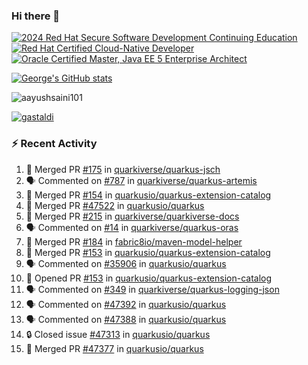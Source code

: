 ### Hi there 👋

<!--START_SECTION:badges-->
[![2024 Red Hat Secure Software Development Continuing Education](https://images.credly.com/size/110x110/images/36a76b78-c5bf-45cf-ac2c-48c3825260c7/blob)](http://www.credly.com/badges/c86e9a17-d2c3-4554-b890-7d0521710eb6 "2024 Red Hat Secure Software Development Continuing Education")
[![Red Hat Certified Cloud-Native Developer](https://images.credly.com/size/110x110/images/12ef4e4e-3d8d-4caf-9ab1-858c5bcb9619/image.png)](http://www.credly.com/badges/b6402e31-0894-48e6-b488-e2e551dcc809 "Red Hat Certified Cloud-Native Developer")
[![Oracle Certified Master, Java EE 5 Enterprise Architect](https://images.credly.com/size/110x110/images/1fa3549c-674c-4779-b3d6-d7d64eac2c23/Oracle-Certification-badge_OC-Master.png)](http://www.credly.com/badges/2565574e-b81d-410e-ab7d-24666ddcbe00 "Oracle Certified Master, Java EE 5 Enterprise Architect")
<!--END_SECTION:badges-->

[![George's GitHub stats](https://github-readme-stats.vercel.app/api?username=gastaldi&show=reviews,prs_merged&hide=contribs,prs&theme=transparent&show_icons=true)](https://github.com/anuraghazra/github-readme-stats)

<p align="left"> <img src="https://komarev.com/ghpvc/?username=gastaldi&label=Profile%20views&color=0e75b6&style=for-the-badge" alt="aayushsaini101" /> </p>

<p align="left"> <a href="https://github.com/ryo-ma/github-profile-trophy"><img src="https://github-profile-trophy.vercel.app/?username=gastaldi" alt="gastaldi" /></a> </p>

### :zap: Recent Activity

<!--START_SECTION:activity-->
1. 🎉 Merged PR [#175](https://github.com/quarkiverse/quarkus-jsch/pull/175) in [quarkiverse/quarkus-jsch](https://github.com/quarkiverse/quarkus-jsch)
2. 🗣 Commented on [#787](https://github.com/quarkiverse/quarkus-artemis/pull/787#issuecomment-2835130420) in [quarkiverse/quarkus-artemis](https://github.com/quarkiverse/quarkus-artemis)
3. 🎉 Merged PR [#154](https://github.com/quarkusio/quarkus-extension-catalog/pull/154) in [quarkusio/quarkus-extension-catalog](https://github.com/quarkusio/quarkus-extension-catalog)
4. 🎉 Merged PR [#47522](https://github.com/quarkusio/quarkus/pull/47522) in [quarkusio/quarkus](https://github.com/quarkusio/quarkus)
5. 🎉 Merged PR [#215](https://github.com/quarkiverse/quarkiverse-docs/pull/215) in [quarkiverse/quarkiverse-docs](https://github.com/quarkiverse/quarkiverse-docs)
6. 🗣 Commented on [#14](https://github.com/quarkiverse/quarkus-oras/pull/14#issuecomment-2821329483) in [quarkiverse/quarkus-oras](https://github.com/quarkiverse/quarkus-oras)
7. 🎉 Merged PR [#184](https://github.com/fabric8io/maven-model-helper/pull/184) in [fabric8io/maven-model-helper](https://github.com/fabric8io/maven-model-helper)
8. 🎉 Merged PR [#153](https://github.com/quarkusio/quarkus-extension-catalog/pull/153) in [quarkusio/quarkus-extension-catalog](https://github.com/quarkusio/quarkus-extension-catalog)
9. 🗣 Commented on [#35906](https://github.com/quarkusio/quarkus/issues/35906#issuecomment-2813827542) in [quarkusio/quarkus](https://github.com/quarkusio/quarkus)
10. 💪 Opened PR [#153](https://github.com/quarkusio/quarkus-extension-catalog/pull/153) in [quarkusio/quarkus-extension-catalog](https://github.com/quarkusio/quarkus-extension-catalog)
11. 🗣 Commented on [#349](https://github.com/quarkiverse/quarkus-logging-json/pull/349#issuecomment-2812716669) in [quarkiverse/quarkus-logging-json](https://github.com/quarkiverse/quarkus-logging-json)
12. 🗣 Commented on [#47392](https://github.com/quarkusio/quarkus/pull/47392#issuecomment-2807765402) in [quarkusio/quarkus](https://github.com/quarkusio/quarkus)
13. 🗣 Commented on [#47388](https://github.com/quarkusio/quarkus/pull/47388#issuecomment-2807764865) in [quarkusio/quarkus](https://github.com/quarkusio/quarkus)
14. 🔒 Closed issue [#47313](https://github.com/quarkusio/quarkus/issues/47313) in [quarkusio/quarkus](https://github.com/quarkusio/quarkus)
15. 🎉 Merged PR [#47377](https://github.com/quarkusio/quarkus/pull/47377) in [quarkusio/quarkus](https://github.com/quarkusio/quarkus)
<!--END_SECTION:activity-->
